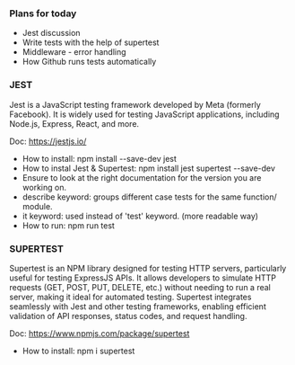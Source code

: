 ### Plans for today
- Jest discussion
- Write tests with the help of supertest
- Middleware - error handling
- How Github runs tests automatically


### JEST
Jest is a JavaScript testing framework developed by Meta (formerly Facebook). It is widely used for testing JavaScript applications, including Node.js, Express, React, and more.

Doc: https://jestjs.io/

- How to install: npm install --save-dev jest
- How to instal Jest & Supertest: npm install jest supertest --save-dev
- Ensure to look at the right documentation for the version you are working on.
- describe keyword: groups different case tests for the same function/ module.
- it keyword: used instead of 'test' keyword. (more readable way)
- How to run: npm run test


### SUPERTEST
Supertest is an NPM library designed for testing HTTP servers, particularly useful for testing ExpressJS APIs. It allows developers to simulate HTTP requests (GET, POST, PUT, DELETE, etc.) without needing to run a real server, making it ideal for automated testing. Supertest integrates seamlessly with Jest and other testing frameworks, enabling efficient validation of API responses, status codes, and request handling.

Doc: https://www.npmjs.com/package/supertest

- How to install: npm i supertest

